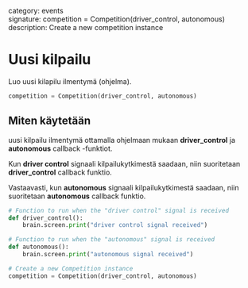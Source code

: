 category: events  
signature: competition = Competition(driver_control, autonomous)
description: Create a new competition instance  

# Uusi kilpailu

Luo uusi kilapilu ilmentymä (ohjelma).

```python
competition = Competition(driver_control, autonomous)
```

## Miten käytetään

uusi kilpailu ilmentymä ottamalla ohjelmaan mukaan **driver_control** ja **autonomous** callback -funktiot.

Kun **driver control** signaali kilpailukytkimestä saadaan, niin suoritetaan **driver_control** callback funktio.

Vastaavasti, kun **autonomous** signaali kilpailukytkimestä saadaan, niin suoritetaan **autonomous** callback funktio.

```python
# Function to run when the "driver control" signal is received
def driver_control():
    brain.screen.print("driver control signal received")

# Function to run when the "autonomous" signal is received
def autonomous():
    brain.screen.print("autonomous signal received")

# Create a new Competition instance
competition = Competition(driver_control, autonomous)
```


<advanced>
</advanced>